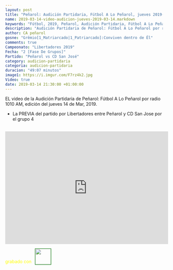 ```yaml
---
layout: post
title: "Peñarol: Audición Partidaria, Fútbol A Lo Peñarol, jueves 2019-03-14 por 1010 AM"
name: 2019-03-14-video-audicion-jueves-2019-03-14.markdown
keywords: "Fútbol, 2019, Peñarol, Audición Partidaria, Fútbol A Lo Peñarol, Video"
description: "Audición Partidaria de Peñarol: Fútbol A Lo Peñarol por radio 1010 AM, edición del jueves 14 de Mar 2019"
author: CA peñarol
gosne: "Grêmio[1_Matriarcado|1_Patriarcado]:Conviven dentro de Êl"
comments: true
Campeonato: "Libertadores 2019"
Fecha: "2 [Fase De Grupos]"
Partido: "Peñarol vs CD San José"
category: audicion-partidaria
categoria: audicion-partidaria
duracion: "49:07 minutos"
image1: https://i.imgur.com/F7rz4k2.jpg
Video: true
date: 2019-03-14 21:30:00 +01:00:00
---
```

<!---
Campeonato: <span>{{ page.Campeonato }}</span><br>
Fecha: <span>{{ page.Fecha }}</span><br>
Encuentro: <span>{{ page.Partido }}</span><br>-->

EL video de la Audición Partidaria de Peñarol: Fútbol A Lo Peñarol por radio 1010 AM, edición del jueves 14 de Mar, 2019.

 - La PREVIA del partido por Libertadores entre Peñarol y CD San Jose por el grupo 4

<br>

<iframe width="521" height="360" src="https://www.youtube.com/embed/dsnYWwOiL7s" frameborder="0" allow="accelerometer; autoplay; encrypted-media; gyroscope; picture-in-picture" allowfullscreen></iframe>

<span style="color:yellow;">grabado con</span> <a href="http://ffmpeg.org"><img src="{{ site.url }}/images/ffmpeg.png" width="50px" style="border:1px solid green;vertical-align: sub;margin-left:7px;"></a>
